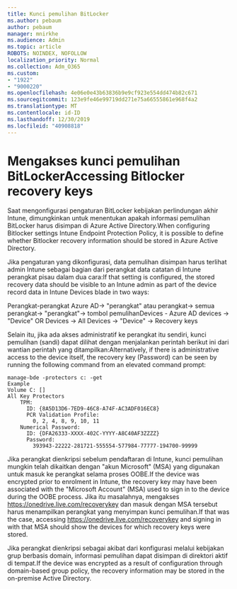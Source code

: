 ```yaml
---
title: Kunci pemulihan BitLocker
ms.author: pebaum
author: pebaum
manager: mnirkhe
ms.audience: Admin
ms.topic: article
ROBOTS: NOINDEX, NOFOLLOW
localization_priority: Normal
ms.collection: Adm_O365
ms.custom:
- "1922"
- "9000220"
ms.openlocfilehash: 4e06e0e43b63836b9e9cf923e554dd474b82c671
ms.sourcegitcommit: 123e9fe46e99719dd271e75a66555861e968f4a2
ms.translationtype: MT
ms.contentlocale: id-ID
ms.lasthandoff: 12/30/2019
ms.locfileid: "40908818"
---
```

# <a name="accessing-bitlocker-recovery-keys"></a><span data-ttu-id="86365-102">Mengakses kunci pemulihan BitLocker</span><span class="sxs-lookup"><span data-stu-id="86365-102">Accessing Bitlocker recovery keys</span></span>

<span data-ttu-id="86365-103">Saat mengonfigurasi pengaturan BitLocker kebijakan perlindungan akhir Intune, dimungkinkan untuk menentukan apakah informasi pemulihan BitLocker harus disimpan di Azure Active Directory.</span><span class="sxs-lookup"><span data-stu-id="86365-103">When configuring Bitlocker settings Intune Endpoint Protection Policy, it is possible to define whether Bitlocker recovery information should be stored in Azure Active Directory.</span></span>

<span data-ttu-id="86365-104">Jika pengaturan yang dikonfigurasi, data pemulihan disimpan harus terlihat admin Intune sebagai bagian dari perangkat data catatan di Intune perangkat pisau dalam dua cara:</span><span class="sxs-lookup"><span data-stu-id="86365-104">If that setting is configured, the stored recovery data should be visible to an Intune admin as part of the device record data in Intune Devices blade in two ways:</span></span>

<span data-ttu-id="86365-105">Perangkat-perangkat Azure AD-> "perangkat" atau perangkat-> semua perangkat-> "perangkat"-> tombol pemulihan</span><span class="sxs-lookup"><span data-stu-id="86365-105">Devices - Azure AD devices -> "Device"  OR Devices -> All Devices -> "Device" -> Recovery keys</span></span>

<span data-ttu-id="86365-106">Selain itu, jika ada akses administratif ke perangkat itu sendiri, kunci pemulihan (sandi) dapat dilihat dengan menjalankan perintah berikut ini dari wantian perintah yang ditampilkan:</span><span class="sxs-lookup"><span data-stu-id="86365-106">Alternatively, if there is administrative access to the device itself, the recovery key (Password) can be seen by running the following command from an elevated command prompt:</span></span>

```
manage-bde -protectors c: -get
Example
Volume C: []
All Key Protectors
    TPM:
      ID: {8A5D13D6-7ED9-46C8-A74F-AC3ADF016EC8}
      PCR Validation Profile:
        0, 2, 4, 8, 9, 10, 11
    Numerical Password:
      ID: {DFA26333-XXXX-402C-YYYY-A8C40AF3ZZZZ}
      Password:
        393943-22222-281721-555554-577984-77777-194700-99999
```
<span data-ttu-id="86365-107">Jika perangkat dienkripsi sebelum pendaftaran di Intune, kunci pemulihan mungkin telah dikaitkan dengan "akun Microsoft" (MSA) yang digunakan untuk masuk ke perangkat selama proses OOBE.</span><span class="sxs-lookup"><span data-stu-id="86365-107">If the device was encrypted prior to enrolment in Intune, the recovery key may have been associated with the "Microsoft Account" (MSA) used to sign in to the device during the OOBE process.</span></span> <span data-ttu-id="86365-108">Jika itu masalahnya, mengakses https://onedrive.live.com/recoverykey dan masuk dengan MSA tersebut harus menampilkan perangkat yang menyimpan kunci pemulihan.</span><span class="sxs-lookup"><span data-stu-id="86365-108">If that was the case, accessing  https://onedrive.live.com/recoverykey and signing in with that MSA should show the devices for which recovery keys were stored.</span></span>
 
<span data-ttu-id="86365-109">Jika perangkat dienkripsi sebagai akibat dari konfigurasi melalui kebijakan grup berbasis domain, informasi pemulihan dapat disimpan di direktori aktif di tempat.</span><span class="sxs-lookup"><span data-stu-id="86365-109">If the device was encrypted as a result of configuration through domain-based group policy, the recovery information may be stored in the on-premise Active Directory.</span></span>
 

